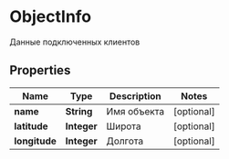 

# ObjectInfo

Данные подключенных клиентов

## Properties

| Name | Type | Description | Notes |
|------------ | ------------- | ------------- | -------------|
|**name** | **String** | Имя объекта |  [optional] |
|**latitude** | **Integer** | Широта |  [optional] |
|**longitude** | **Integer** | Долгота |  [optional] |



